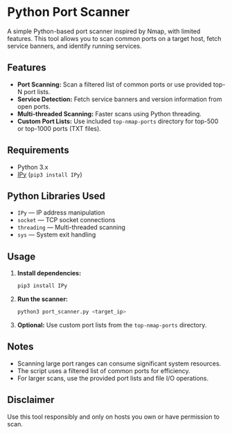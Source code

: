 # Python Port Scanner

A simple Python-based port scanner inspired by Nmap, with limited features. This tool allows you to scan common ports on a target host, fetch service banners, and identify running services.

## Features

- **Port Scanning:** Scan a filtered list of common ports or use provided top-N port lists.
- **Service Detection:** Fetch service banners and version information from open ports.
- **Multi-threaded Scanning:** Faster scans using Python threading.
- **Custom Port Lists:** Use included `top-nmap-ports` directory for top-500 or top-1000 ports (TXT files).

## Requirements

- Python 3.x
- [IPy](https://pypi.org/project/IPy/) (`pip3 install IPy`)

## Python Libraries Used

- `IPy` — IP address manipulation
- `socket` — TCP socket connections
- `threading` — Multi-threaded scanning
- `sys` — System exit handling

## Usage

1. **Install dependencies:**
    ```bash
    pip3 install IPy
    ```
2. **Run the scanner:**
    ```bash
    python3 port_scanner.py <target_ip>
    ```
3. **Optional:** Use custom port lists from the `top-nmap-ports` directory.

## Notes

- Scanning large port ranges can consume significant system resources.
- The script uses a filtered list of common ports for efficiency.
- For larger scans, use the provided port lists and file I/O operations.

## Disclaimer

Use this tool responsibly and only on hosts you own or have permission to scan.